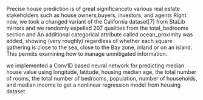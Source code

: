 Precise house prediction is of great significanceto  various  real  estate  stakeholders  such  as  house  owners,buyers, investors, and agents
Right now, we took a changed variant of the California dataset[7] from StaLib mirrors and we randomly expelled 207 qualities from the total\_bedrooms section and An additional categorical attribute called ocean\_proximity was added, showing (very roughly) regardless of whether each square gathering is close to the sea, close to the Bay zone, inland or on an island. This permits examining how to manage unmitigated information.

we implemented a Conv1D based neural network for predicting median house value using longitude, latitude, housing median age, the total number of rooms, the total number of bedrooms, population, number of households, and median income to get a nonlinear regression model from housing dataset
